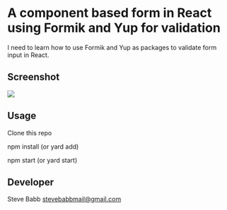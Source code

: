 # A component based form in React using Formik and Yup for validation

I need to learn how to use Formik and Yup as packages to validate form input in React.

## Screenshot

![](https://github.com/verusbabb/react-formik/blob/main/public/form_screenshot.png)

## Usage

Clone this repo

npm install (or yard add)

npm start (or yard start)

## Developer

Steve Babb
stevebabbmail@gmail.com
